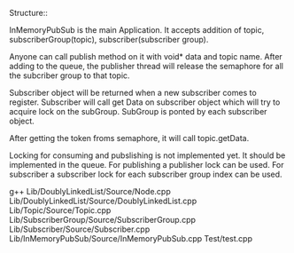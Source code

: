 Structure::

InMemoryPubSub is the main Application.
It accepts addition of topic, subscriberGroup(topic), subscriber(subscriber group).

Anyone can call publish method on it with void* data and topic name. After adding to the queue, the publisher thread will release the semaphore for all the subcriber group to that topic.

Subscriber object will be returned when a new subscriber comes to register. Subscriber will call get Data on subscriber object which will try to acquire lock on the subGroup. SubGroup is ponted by each subscriber object.

After getting the token froms semaphore, it will call topic.getData.

Locking for consuming and pubslishing is not implemented yet. It should be implemented in the queue.
For publishing a publisher lock can be used.
For subscriber a subscriber lock for each subscriber group index can be used.









g++ Lib/DoublyLinkedList/Source/Node.cpp Lib/DoublyLinkedList/Source/DoublyLinkedList.cpp Lib/Topic/Source/Topic.cpp Lib/SubscriberGroup/Source/SubscriberGroup.cpp Lib/Subscriber/Source/Subscriber.cpp Lib/InMemoryPubSub/Source/InMemoryPubSub.cpp     Test/test.cpp 